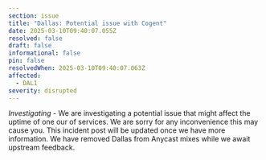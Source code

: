 ```yaml
---
section: issue
title: "Dallas: Potential issue with Cogent"
date: 2025-03-10T09:40:07.055Z
resolved: false
draft: false
informational: false
pin: false
resolvedWhen: 2025-03-10T09:40:07.063Z
affected:
  - DAL1
severity: disrupted
---
```

*Investigating* - We are investigating a potential issue that might affect the uptime of one our of services. We are sorry for any inconvenience this may cause you. This incident post will be updated once we have more information. We have removed Dallas from Anycast mixes while we await upstream feedback.